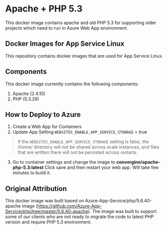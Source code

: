 # Apache + PHP 5.3
This docker image contains apache and old PHP 5.3 for supporting older projects which need to run in Azure Web App environment.

## Docker Images for App Service Linux 
This repository contains docker images that are used for App Service Linux. 

## Components
This docker image currently contains the following components:

1. Apache (2.4.10) 
2. PHP (5.3.29)

## How to Deploy to Azure 
1. Create a Web App for Containers 
2. Update App Setting ```WEBSITES_ENABLE_APP_SERVICE_STORAGE``` = true 
>If the ```WEBSITES_ENABLE_APP_SERVICE_STORAGE``` setting is false, the /home/ directory will not be shared across scale instances, and files that are written there will not be persisted across restarts.
3. Go to container settings and change the image to **convergine/apache-php-5.3:latest**
Click save and then restart your web app. Will take few minutes to build it.

## Original Attribution
This docker image was built based on Azure-App-Service/php/5.6.40-apache image (https://github.com/Azure-App-Service/php/tree/master/5.6.40-apache). 
The image was built to support some of our clients who are not ready to migrate the code to latest PHP version and require PHP 5.3 environment.
